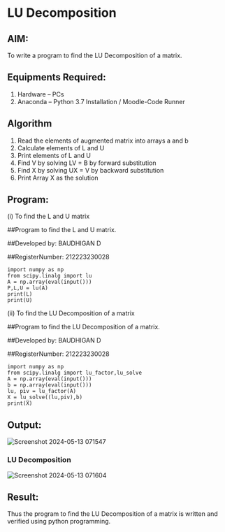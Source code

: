 # LU Decomposition 

## AIM:
To write a program to find the LU Decomposition of a matrix.

## Equipments Required:
1. Hardware – PCs
2. Anaconda – Python 3.7 Installation / Moodle-Code Runner

## Algorithm
1. Read the elements of augmented matrix into arrays a and b
2. Calculate elements of L and U
3. Print elements of L and U
4. Find V by solving LV = B by forward substitution
5. Find X by solving UX = V by backward substitution
6. Print Array X as the solution

## Program:
(i) To find the L and U matrix

##Program to find the L and U matrix.

##Developed by: BAUDHIGAN D

##RegisterNumber: 212223230028

```
import numpy as np
from scipy.linalg import lu
A = np.array(eval(input()))
P,L,U = lu(A)
print(L)
print(U)
```

(ii) To find the LU Decomposition of a matrix

##Program to find the LU Decomposition of a matrix.

##Developed by: BAUDHIGAN D

##RegisterNumber: 212223230028

```
import numpy as np
from scipy.linalg import lu_factor,lu_solve
A = np.array(eval(input()))
b = np.array(eval(input()))
lu, piv = lu_factor(A)
X = lu_solve((lu,piv),b)
print(X)
```

## Output:
![Screenshot 2024-05-13 071547](https://github.com/baudhigan/LU-Decomposition/assets/151921158/331fd4da-6094-473e-8482-e81904eec283)


### LU Decomposition
![Screenshot 2024-05-13 071604](https://github.com/baudhigan/LU-Decomposition/assets/151921158/742ad177-f157-4444-89f5-d75f9bdaaa84)


## Result:
Thus the program to find the LU Decomposition of a matrix is written and verified using python programming.

